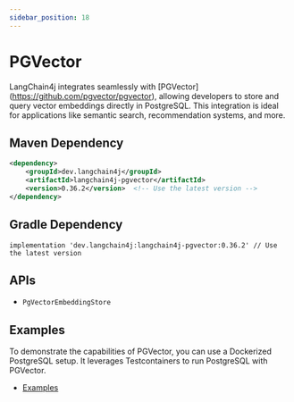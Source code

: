 ```yaml
---
sidebar_position: 18
---
```


# PGVector

LangChain4j integrates seamlessly with [PGVector] (https://github.com/pgvector/pgvector), allowing developers to store and query vector embeddings directly in PostgreSQL. This integration is ideal for applications like semantic search, recommendation systems, and more.


## Maven Dependency

```xml
<dependency>
    <groupId>dev.langchain4j</groupId>
    <artifactId>langchain4j-pgvector</artifactId>
    <version>0.36.2</version>  <!-- Use the latest version -->
</dependency>
```

## Gradle Dependency

```implementation 'dev.langchain4j:langchain4j-pgvector:0.36.2' // Use the latest version```

## APIs

- `PgVectorEmbeddingStore`


## Examples
To demonstrate the capabilities of PGVector, you can use a Dockerized PostgreSQL setup. It leverages Testcontainers to run PostgreSQL with PGVector.
- [Examples](https://github.com/langchain4j/langchain4j-examples/tree/main/pgvector-example/src/main/java)

